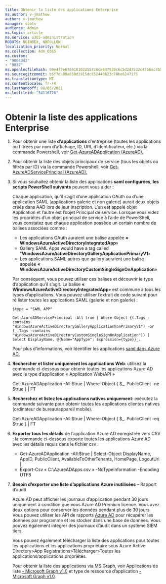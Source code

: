 ```yaml
---
title: Obtenir la liste des applications Enterprise
ms.author: v-jmathew
author: v-jmathew
manager: scotv
audience: Admin
ms.topic: article
ms.service: o365-administration
ROBOTS: NOINDEX, NOFOLLOW
localization_priority: Normal
ms.collection: Adm_O365
ms.custom:
- "9004342"
- "9837"
ms.openlocfilehash: 99e4f7e676610103355736ce847930c6c5d2d7532c4756ac4551a8d9b3020176
ms.sourcegitcommit: b5f7da89a650d2915dc652449623c78be6247175
ms.translationtype: MT
ms.contentlocale: fr-FR
ms.lasthandoff: 08/05/2021
ms.locfileid: "54116726"
---
```

# <a name="get-a-list-of-enterprise-applications"></a>Obtenir la liste des applications Enterprise

1. Pour obtenir une liste **d’applications** d’entreprise (toutes les applications ou filtrées par nom d’affichage, ID, URL d’identificateur, etc.) via la commande Powershell, voir [Get-AzureADApplication (AzureAD).](https://docs.microsoft.com/powershell/module/azuread/get-azureadapplication)
2. Pour obtenir la liste des objets principaux de service (tous les objets ou filtrés par ID) via la commande Powershell, voir [Get-AzureADServicePrincipal (AzureAD).](https://docs.microsoft.com/powershell/module/azuread/get-azureadserviceprincipal)
3. Si vous souhaitez obtenir la liste des applications **saml configurées, les scripts PowerShell suivants** peuvent vous aider :

    Chaque application, qu’il s’agit d’une application OAuth ou d’une application SAML (applications galerie et non galerie) aurait deux objets créés dans AAD lors de leur inscription. L’un est appelé objet Application et l’autre est l’objet Principal de service. Lorsque vous videz les propriétés d’un objet principal de service à l’aide de PowerShell, vous constatez que chaque application possède un certain nombre de balises associées comme :

    - Les applications OAuth auraient une balise appelée **« WindowsAzureActiveDirectoryIntegratedApp**»
    - Gallery SAML Apps would have a tag called "**WindowsAzureActiveDirectoryGalleryApplicationPrimaryV1**»
    - Les applications SAML autres que gallery auraient une balise appelée **« WindowsAzureActiveDirectoryCustomSingleSignOnApplication**»

    Par conséquent, vous pouvez utiliser ces balises et découvrir le type d’application qu’il s’agit. La balise **« WindowsAzureActiveDirectoryIntegratedApp**» est commune à tous les types d’applications. Vous pouvez utiliser l’extrait de code suivant pour ré lister toutes les applications SAML (galerie et non galerie) :

    `$type = "SAML APP"`

    `Get-AzureADServicePrincipal -All true | Where-Object {(.Tags -contains "WindowsAzureActiveDirectoryGalleryApplicationNonPrimaryV1") -or (_.Tags -contains "WindowsAzureActiveDirectoryCustomSingleSignOnApplication")} | Select DisplayName, @{Name="AppType"; Expression={type}}_.`

    Pour plus d’informations, voir Identifier les applications [saml dans Azure AD.](https://docs.microsoft.com/answers/questions/24259/identify-saml-enabled-apps-in-azure-ad.html)

4. **Rechercher et lister uniquement les applications Web**: utilisez la commande ci-dessous pour obtenir toutes les applications Azure AD avec le type d’application « Application Web/API »

    Get-AzureADApplication -All:$true | Where-Object { $_. PublicClient -ne $true } | FT
5. **Recherchez et listez les applications natives uniquement**: exécutez la commande suivante pour obtenir toutes les applications clientes natives (ordinateur de bureau/appareil mobile).

    Get-AzureADApplication -All:$true | Where-Object { $_. PublicClient -eq $true } | FT
6. **Exporter tous les détails** de l’application Azure AD enregistrée vers CSV : la commande ci-dessous exporte toutes les applications Azure AD avec les détails requis dans le fichier csv :

    - Get-AzureADApplication -All:$true | Select-Object DisplayName, AppID, PublicClient, AvailableToOtherTenants, HomePage, LogoutUrl |
    - Export-Csv « C:\AzureADApps.csv » -NoTypeInformation -Encoding UTF8

7. **Besoin d’exporter une liste d’applications Azure inutilisées** – Rapport d’audit

    Azure AD peut afficher les journaux d’application pendant 30 jours uniquement à condition que vous Azure AD Premium licence.
    Vous avez deux options pour conserver les données pendant plus de 30 jours. Vous pouvez utiliser les API de rapports [Azure AD](https://docs.microsoft.com/azure/active-directory/reports-monitoring/concept-reporting-api) pour récupérer les données par programme et les stocker dans une base de données. Vous pouvez également intégrer des journaux d’audit dans un système SIEM tiers.

    Vous pouvez également télécharger la liste des applications pour toutes les applications et les applications propriétaire sous Azure Active Directory>App Registrations>Télécharger>Toutes les applications/applications propriétés.

    Pour obtenir la liste des applications via MS Graph, voir Applications de liste [- Microsoft Graph v1.0](https://docs.microsoft.com/graph/api/application-list) et type de ressource d’application [- Microsoft Graph v1.0](https://docs.microsoft.com/graph/api/resources/application).
